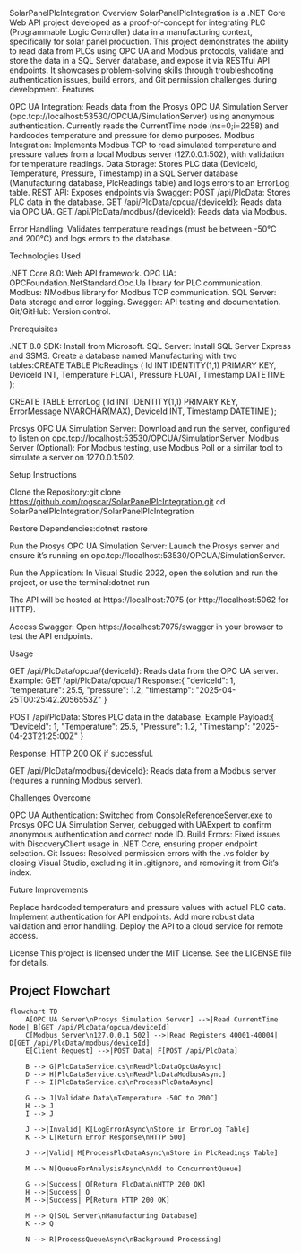 SolarPanelPlcIntegration
Overview
SolarPanelPlcIntegration is a .NET Core Web API project developed as a proof-of-concept for integrating PLC (Programmable Logic Controller) data in a manufacturing context, specifically for solar panel production. This project demonstrates the ability to read data from PLCs using OPC UA and Modbus protocols, validate and store the data in a SQL Server database, and expose it via RESTful API endpoints. It showcases problem-solving skills through troubleshooting authentication issues, build errors, and Git permission challenges during development.
Features

OPC UA Integration: Reads data from the Prosys OPC UA Simulation Server (opc.tcp://localhost:53530/OPCUA/SimulationServer) using anonymous authentication. Currently reads the CurrentTime node (ns=0;i=2258) and hardcodes temperature and pressure for demo purposes.
Modbus Integration: Implements Modbus TCP to read simulated temperature and pressure values from a local Modbus server (127.0.0.1:502), with validation for temperature readings.
Data Storage: Stores PLC data (DeviceId, Temperature, Pressure, Timestamp) in a SQL Server database (Manufacturing database, PlcReadings table) and logs errors to an ErrorLog table.
REST API: Exposes endpoints via Swagger:
POST /api/PlcData: Stores PLC data in the database.
GET /api/PlcData/opcua/{deviceId}: Reads data via OPC UA.
GET /api/PlcData/modbus/{deviceId}: Reads data via Modbus.


Error Handling: Validates temperature readings (must be between -50°C and 200°C) and logs errors to the database.

Technologies Used

.NET Core 8.0: Web API framework.
OPC UA: OPCFoundation.NetStandard.Opc.Ua library for PLC communication.
Modbus: NModbus library for Modbus TCP communication.
SQL Server: Data storage and error logging.
Swagger: API testing and documentation.
Git/GitHub: Version control.

Prerequisites

.NET 8.0 SDK: Install from Microsoft.
SQL Server: Install SQL Server Express and SSMS. Create a database named Manufacturing with two tables:CREATE TABLE PlcReadings (
    Id INT IDENTITY(1,1) PRIMARY KEY,
    DeviceId INT,
    Temperature FLOAT,
    Pressure FLOAT,
    Timestamp DATETIME
);

CREATE TABLE ErrorLog (
    Id INT IDENTITY(1,1) PRIMARY KEY,
    ErrorMessage NVARCHAR(MAX),
    DeviceId INT,
    Timestamp DATETIME
);


Prosys OPC UA Simulation Server: Download and run the server, configured to listen on opc.tcp://localhost:53530/OPCUA/SimulationServer.
Modbus Server (Optional): For Modbus testing, use Modbus Poll or a similar tool to simulate a server on 127.0.0.1:502.

Setup Instructions

Clone the Repository:git clone https://github.com/rogscar/SolarPanelPlcIntegration.git
cd SolarPanelPlcIntegration/SolarPanelPlcIntegration


Restore Dependencies:dotnet restore


Run the Prosys OPC UA Simulation Server:
Launch the Prosys server and ensure it’s running on opc.tcp://localhost:53530/OPCUA/SimulationServer.


Run the Application:
In Visual Studio 2022, open the solution and run the project, or use the terminal:dotnet run


The API will be hosted at https://localhost:7075 (or http://localhost:5062 for HTTP).


Access Swagger:
Open https://localhost:7075/swagger in your browser to test the API endpoints.



Usage

GET /api/PlcData/opcua/{deviceId}: Reads data from the OPC UA server.
Example: GET /api/PlcData/opcua/1
Response:{
    "deviceId": 1,
    "temperature": 25.5,
    "pressure": 1.2,
    "timestamp": "2025-04-25T00:25:42.2056553Z"
}




POST /api/PlcData: Stores PLC data in the database.
Example Payload:{
    "DeviceId": 1,
    "Temperature": 25.5,
    "Pressure": 1.2,
    "Timestamp": "2025-04-23T21:25:00Z"
}


Response: HTTP 200 OK if successful.


GET /api/PlcData/modbus/{deviceId}: Reads data from a Modbus server (requires a running Modbus server).

Challenges Overcome

OPC UA Authentication: Switched from ConsoleReferenceServer.exe to Prosys OPC UA Simulation Server, debugged with UAExpert to confirm anonymous authentication and correct node ID.
Build Errors: Fixed issues with DiscoveryClient usage in .NET Core, ensuring proper endpoint selection.
Git Issues: Resolved permission errors with the .vs folder by closing Visual Studio, excluding it in .gitignore, and removing it from Git’s index.

Future Improvements

Replace hardcoded temperature and pressure values with actual PLC data.
Implement authentication for API endpoints.
Add more robust data validation and error handling.
Deploy the API to a cloud service for remote access.

License
This project is licensed under the MIT License. See the LICENSE file for details.

## Project Flowchart

```mermaid
flowchart TD
    A[OPC UA Server\nProsys Simulation Server] -->|Read CurrentTime Node| B[GET /api/PlcData/opcua/deviceId]
    C[Modbus Server\n127.0.0.1 502] -->|Read Registers 40001-40004| D[GET /api/PlcData/modbus/deviceId]
    E[Client Request] -->|POST Data| F[POST /api/PlcData]

    B --> G[PlcDataService.cs\nReadPlcDataOpcUaAsync]
    D --> H[PlcDataService.cs\nReadPlcDataModbusAsync]
    F --> I[PlcDataService.cs\nProcessPlcDataAsync]

    G --> J[Validate Data\nTemperature -50C to 200C]
    H --> J
    I --> J

    J -->|Invalid| K[LogErrorAsync\nStore in ErrorLog Table]
    K --> L[Return Error Response\nHTTP 500]

    J -->|Valid| M[ProcessPlcDataAsync\nStore in PlcReadings Table]

    M --> N[QueueForAnalysisAsync\nAdd to ConcurrentQueue]

    G -->|Success| O[Return PlcData\nHTTP 200 OK]
    H -->|Success| O
    M -->|Success| P[Return HTTP 200 OK]

    M --> Q[SQL Server\nManufacturing Database]
    K --> Q

    N --> R[ProcessQueueAsync\nBackground Processing]
